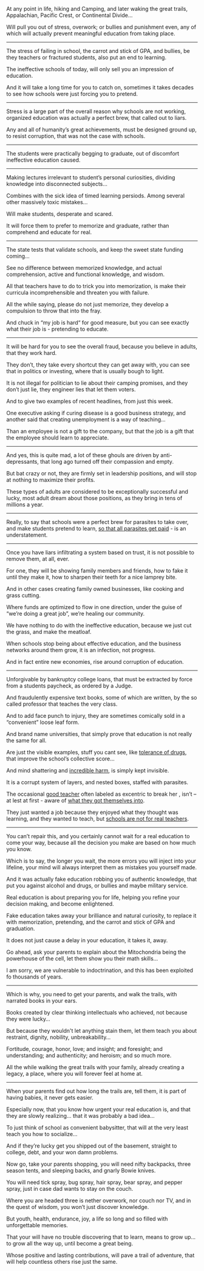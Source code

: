 At any point in life, hiking and Camping, and later waking the great trails,
Appalachian, Pacific Crest, or Continental Divide…

Will pull you out of stress, overwork; or bullies and punishment even,
any of which will actually prevent meaningful education from taking place.

---

The stress of failing in school, the carrot and stick of GPA, and bullies,
be they teachers or fractured students, also put an end to learning.

The ineffective schools of today,
will only sell you an impression of education.

And it will take a long time for you to catch on,
sometimes it takes decades to see how schools were just forcing you to pretend.

---

Stress is a large part of the overall reason why schools are not working,
organized education was actually a perfect brew, that called out to liars.

Any and all of humanity’s great achievements, must be designed ground up,
to resist corruption, that was not the case with schools.

----

The students were practically begging to graduate,
out of discomfort ineffective education caused.

---

Making lectures irrelevant to student’s personal curiosities,
dividing knowledge into disconnected subjects…

Combines with the sick idea of timed learning persiods.
Among several other massively toxic mistakes…

Will make students,
desperate and scared.

It will force them to prefer to memorize and graduate,
rather than comprehend and educate for real.

---

The state tests that validate schools,
and keep the sweet state funding coming...

See no difference between memorized knowledge,
and actual comprehension, active and functional knowledge, and wisdom.

All that teachers have to do to trick you into memorization,
is make their curricula incomprehensible and threaten you with failure.

All the while saying, please do not just memorize,
they develop a compulsion to throw that into the fray.

And chuck in “my job is hard“ for good measure,
but you can see exactly what their job is - pretending to educate.

---

It will be hard for you to see the overall fraud,
because you believe in adults, that they work hard.

They don’t, they take every shortcut they can get away with,
you can see that in politics or investing, where that is usually bough to light.

It is not illegal for politician to lie about their camping promises,
and they don’t just lie, they engineer lies that let them voters.

And to give two examples of recent headlines,
from just this week.

One executive asking if curing disease is a good business strategy,
and another said that creating unemployment is a way of teaching…

Than an employee is not a gift to the company,
but that the job is a gift that the employee should learn to appreciate.

---

And yes, this is quite mad, a lot of these ghouls are driven by anti-depressants,
that long ago turned off their compassion and empty.

But bat crazy or not, they are firmly set in leadership positions,
and will stop at nothing to maximize their profits.

These types of adults are considered to be exceptionally successful and lucky,
most adult dream about those positions, as they bring in tens of millions a year.

---

Really, to say that schools were a perfect brew for parasites to take over,
and make students pretend to learn, [so that all parasites get paid][0] - is an understatement.

---

Once you have liars infiltrating a system based on trust,
it is not possible to remove them, at all, ever.

For one, they will be showing family members and friends,
how to fake it until they make it, how to sharpen their teeth for a nice lamprey bite.

And in other cases creating family owned businesses,
like cooking and grass cutting.

Where funds are optimized to flow in one direction,
under the guise of “we’re doing a great job”, we’re healing our community.

We have nothing to do with the ineffective education,
because we just cut the grass, and make the meatloaf.

When schools stop being about effective education,
and the business networks around them grow, it is an infection, not progress.

And in fact entire new economies,
rise around corruption of education.

---

Unforgivable by bankruptcy college loans,
that must be extracted by force from a students paycheck, as ordered by a Judge.

And fraudulently expensive text books, some of which are written,
by the so called professor that teaches the very class.

And to add face punch to injury,
they are sometimes comically sold in a “convenient” loose leaf form.

And brand name universities,
that simply prove that education is not really the same for all.

Are just the visible examples, stuff you cant see, like [tolerance of drugs][1],
that improve the school’s collective score…

And mind shattering and [incredible harm][2],
is simply kept invisible.

It is a corrupt system of layers,
and nested boxes, staffed with parasites.

The occasional [good teacher][3] often labeled as excentric to break her ,
isn’t – at lest at first - aware of [what they got themselves into][4].

They just wanted a job because they enjoyed what they thought was learning,
and they wanted to teach, but [schools are not for real teachers][5].

---

You can’t repair this, and you certainly cannot wait for a real education to come your way,
because all the decision you make are based on how much you know.

Which is to say, the longer you wait, the more errors you will inject into your lifeline,
your mind will always interpret them as mistakes you yourself made.

And it was actually fake education robbing you of authentic knowledge,
that put you against alcohol and drugs, or bullies and maybe military service.

Real education is about preparing you for life,
helping you refine your decision making, and become enlightened.

Fake education takes away your brilliance and natural curiosity,
to replace it with memorization, pretending, and the carrot and stick of GPA and graduation.

It does not just cause a delay in your education,
it takes it, away.

Go ahead, ask your parents to explain about the Mitochondria being the powerhouse of the cell,
let them show you their math skills…

I am sorry, we are vulnerable to indoctrination,
and this has been exploited fo thousands of years.

---

Which is why, you need to get your parents, and walk the trails,
with narrated books in your ears.

Books created by clear thinking intellectuals who achieved,
not because they were lucky…

But because they wouldn't let anything stain them,
let them teach you about restraint, dignity, nobility, unbreakability…

Fortitude, courage, honor, love; and insight; and foresight; and understanding;
and authenticity; and heroism; and so much more.

All the while walking the great trails with your family,
already creating a legacy, a place, where you will forever feel at home at.

---

When your parents find out how long the trails are,
tell them, it is part of having babies, it never gets easier.

Especially now, that you know how urgent your real education is,
and that they are slowly realizing… that it was probably a bad idea...

To just think of school as convenient babysitter,
that will at the very least teach you how to socialize…

And if they’re lucky get you shipped out of the basement,
straight to college, debt, and your won damn problems.

Now go, take your parents shopping, you will need nifty backpacks,
three season tents, and sleeping backs, and gnarly Bowie knives.

You will need tick spray, bug spray, hair spray, bear spray,
and pepper spray, just in case dad wants to stay on the couch.

Where you are headed three is nether overwork, nor couch nor TV,
and in the quest of wisdom, you won’t just discover knowledge.

But youth, health, endurance, joy,
a life so long and so filled with unforgettable memories.

That your will have no trouble discovering that to learn,
means to grow up… to grow all the way up, until become a great being.

Whose positive and lasting contributions,
will pave a trail of adventure, that will help countless others rise just the same.

[0]: https://www.youtube.com/watch?v=fmoor8DwqW4
[1]: https://www.youtube.com/watch?v=VqWnumbraI4
[2]: https://en.wikipedia.org/wiki/Missoula:_Rape_and_the_Justice_System_in_a_College_Town
[3]: https://www.youtube.com/watch?v=9M4tdMsg3ts
[4]: https://www.youtube.com/watch?v=DzSnvxejenY
[5]: https://www.youtube.com/watch?v=8GNInLhL2zA
